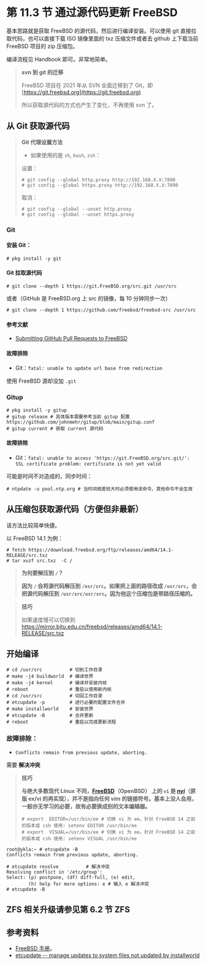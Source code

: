 # 第 11.3 节 通过源代码更新 FreeBSD

基本思路就是获取 FreeBSD 的源代码，然后进行编译安装。可以使用 git 直接拉取代码，也可以直接下载 ISO 镜像里面的 txz 压缩文件或者去 github 上下载当前 FreeBSD 项目的 zip 压缩包。

编译流程见 Handbook 即可。非常地简单。


>**svn 到 git 的迁移**
>
>FreeBSD 项目在 2021 年从 SVN 全面迁移到了 Git，即 [https://git.freebsd.org](https://git.freebsd.org)
>
>所以获取源代码的方式也产生了变化，不再使用 svn 了。


## 从 Git 获取源代码

>**Git 代理设置方法**
>
>
>
>- 如果使用的是 `sh`, `bash`, `zsh`：
>
>设置：
>```shell-session
># git config --global http.proxy http://192.168.X.X:7890
># git config --global https.proxy http://192.168.X.X:7890
>```
>取消：
>
>```shell-session
># git config --global --unset http.proxy
># git config --global --unset https.proxy
>```

### Git


#### 安装 Git：

```shell-session
# pkg install -y git
```

#### Git 拉取源代码

```
# git clone --depth 1 https://git.FreeBSD.org/src.git /usr/src 
```

或者（GitHub 是 FreeBSD.org 上 src 的镜像，每 10 分钟同步一次）

```
# git clone --depth 1 https://github.com/freebsd/freebsd-src /usr/src
```
#### 参考文献

- [Submitting GitHub Pull Requests to FreeBSD](https://freebsdfoundation.org/our-work/journal/browser-based-edition/configuration-management-2/submitting-github-pull-requests-to-freebsd/)


#### 故障排除


* Git：`fatal: unable to update url base from redirection`

使用 FreeBSD 源却没加 `.git`

### Gitup

```shell-session
# pkg install -y gitup
# gitup release # 具体版本需要参考当前 gitup 配置 https://github.com/johnmehr/gitup/blob/main/gitup.conf
# gitup current # 获取 current 源代码
```

#### 故障排除

* Git：`fatal: unable to access 'https://git.FreeBSD.org/src.git/': SSL certificate problem: certificate is not yet valid`

可能是时间不对造成的，同步时间：

```shell-session
# ntpdate -u pool.ntp.org # 当时间相差较大时必须使用该命令，其他命令不会生效
```

## 从压缩包获取源代码（方便但非最新）

该方法比较简单快捷。

以 FreeBSD 14.1 为例：

```shell-session
# fetch https://download.freebsd.org/ftp/releases/amd64/14.1-RELEASE/src.txz
# tar xvzf src.txz  -C /
```

>**为何要解压到 `/`？**
>
>**因为 `/` 会将源代码解压到 `/usr/src`。如果把上面的路径改成 `/usr/src`，会把源代码解压到 `/usr/src/usr/src`。因为他这个压缩包是带路径压缩的。**

>**技巧**
>
>如果速度慢可以切换到 <https://mirror.bjtu.edu.cn/freebsd/releases/amd64/14.1-RELEASE/src.txz>

## 开始编译

```shell-session
# cd /usr/src          # 切到工作目录
# make -j4 buildworld  # 编译世界
# make -j4 kernel      # 编译并安装内核
# reboot               # 重启以使用新内核
# cd /usr/src          # 切回工作目录
# etcupdate -p         # 进行必要的配置文件合并  
# make installworld    # 安装世界 
# etcupdate -B         # 合并更新
# reboot               # 重启以完成更新流程
```

### 故障排除：

* `Conflicts remain from previous update, aborting.`

需要 **解决冲突**

>**技巧**
>
>**与绝大多数现代 Linux 不同，[FreeBSD](https://github.com/freebsd/freebsd-src/tree/main/contrib/nvi)（OpenBSD） 上的 `vi` 是 ***[nvi](https://sites.google.com/a/bostic.com/keithbostic/keith-bostic?authuser=0)***（原版 **ex/vi** 的再实现），并不是指向任何 ***vim*** 的链接符号。基本上没人会用，一般亦无学习的必要，故有必要换成别的文本编辑器。**
>
>```shell-session
># export  EDITOR=/usr/bin/ee # 切换 vi 为 ee。针对 FreeBSD 14 之前的版本或 csh 使用: setenv EDITOR /usr/bin/ee
># export  VISUAL=/usr/bin/ee # 切换 vi 为 ee。针对 FreeBSD 14 之前的版本或 csh 使用: setenv VISUAL /usr/bin/ee
>```

```shell-session
root@ykla:~ # etcupdate -B     
Conflicts remain from previous update, aborting.

```

```
# etcupdate resolve          # 解决冲突
Resolving conflict in '/etc/group':
Select: (p) postpone, (df) diff-full, (e) edit,
        (h) help for more options: e # 输入 e 解决冲突
# etcupdate -B 
```

## ZFS 相关升级请参见第 6.2 节 ZFS

## 参考资料

* [FreeBSD 手册](https://handbook.bsdcn.org/)。
* [etcupdate -- manage updates to system files not updated by installworld](https://man.freebsd.org/cgi/man.cgi?etcupdate(8))
